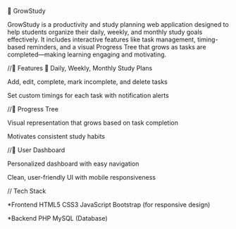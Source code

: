🌱 GrowStudy

GrowStudy is a productivity and study planning web application designed to help students organize their daily, weekly, and monthly study goals effectively. It includes interactive features like task management, timing-based reminders, and a visual Progress Tree that grows as tasks are completed—making learning engaging and motivating.

//🚀 Features
📅 Daily, Weekly, Monthly Study Plans

Add, edit, complete, mark incomplete, and delete tasks

Set custom timings for each task with notification alerts

//🌳 Progress Tree

Visual representation that grows based on task completion

Motivates consistent study habits

//🧠 User Dashboard

Personalized dashboard with easy navigation

Clean, user-friendly UI with mobile responsiveness

// Tech Stack

*Frontend
HTML5
CSS3
JavaScript
Bootstrap (for responsive design)

*Backend
PHP
MySQL (Database)

